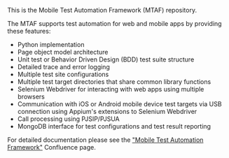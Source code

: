 This is the Mobile Test Automation Framework (MTAF) repository.

The MTAF supports test automation for web and mobile apps by providing these features:
* Python implementation
* Page object model architecture
* Unit test or Behavior Driven Design (BDD) test suite structure
* Detailed trace and error logging
* Multiple test site configurations
* Multiple test target directories that share common library functions
* Selenium Webdriver for interacting with web apps using multiple browsers
* Communication with iOS or Android mobile device test targets via USB connection using Appium's extensions to Selenium Webdriver
* Call processing using PJSIP/PJSUA
* MongoDB interface for test configurations and test result reporting

For detailed documentation please see the 
["Mobile Test Automation Framework"](https://estech.atlassian.net/wiki/spaces/~mmccrorey/pages/76251181/Mobile+Test+Automation+Framework+MTAF)
 Confluence page.